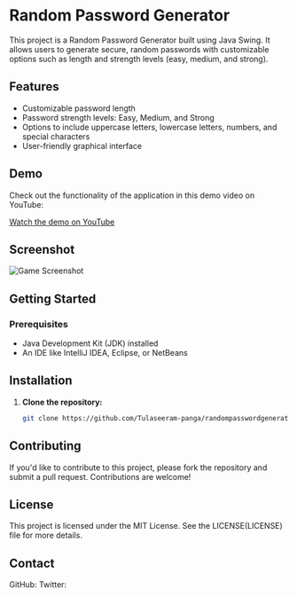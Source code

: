# Random Password Generator

This project is a Random Password Generator built using Java Swing. It allows users to generate secure, random passwords with customizable options such as length and strength levels (easy, medium, and strong).

## Features
- Customizable password length
- Password strength levels: Easy, Medium, and Strong
- Options to include uppercase letters, lowercase letters, numbers, and special characters
- User-friendly graphical interface

## Demo

Check out the functionality of the application in this demo video on YouTube:

[Watch the demo on YouTube]()

## Screenshot

![Game Screenshot]()

## Getting Started

### Prerequisites

- Java Development Kit (JDK) installed
- An IDE like IntelliJ IDEA, Eclipse, or NetBeans

## Installation
1. **Clone the repository:**
   ```bash
   git clone https://github.com/Tulaseeram-panga/randompasswordgenerator.git

## Contributing
If you'd like to contribute to this project, please fork the repository and submit a pull request. Contributions are welcome!

## License
This project is licensed under the MIT License. See the LICENSE(LICENSE) file for more details.

## Contact
GitHub: 
Twitter:
